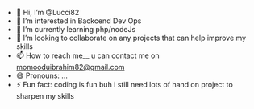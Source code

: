 - 👋 Hi, I’m @Lucci82
- 👀 I’m interested in Backcend Dev Ops
- 🌱 I’m currently learning php/nodeJs
- 💞️ I’m looking to collaborate on any projects that can help improve my skills
- 📫 How to reach me__ u can contact me on momooduibrahim82@gmail.com
- 😄 Pronouns: ...
- ⚡ Fun fact: coding is fun buh i still need lots of hand on project to sharpen my skills

<!---
Lucci82/Lucci82 is a ✨ special ✨ repository because its `README.md` (this file) appears on your GitHub profile.
You can click the Preview link to take a look at your changes.
--->

